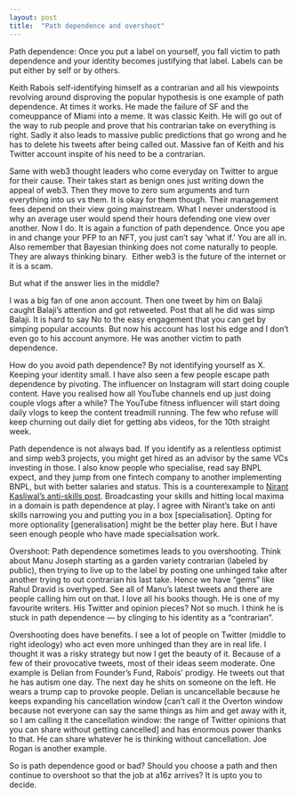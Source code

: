 ```yaml
---
layout: post
title:  "Path dependence and overshoot"
---
```


Path dependence: Once you put a label on yourself, you fall victim to path dependence and your identity becomes justifying that label. Labels can be put either by self or by others.

Keith Rabois self-identifying himself as a contrarian and all his viewpoints revolving around disproving the popular hypothesis is one example of path dependence. At times it works. He made the failure of SF and the comeuppance of Miami into a meme. It was classic Keith. He will go out of the way to rub people and prove that his contrarian take on everything is right. Sadly it also leads to massive public predictions that go wrong and he has to delete his tweets after being called out. Massive fan of Keith and his Twitter account inspite of his need to be a contrarian.

Same with web3 thought leaders who come everyday on Twitter to argue for their cause. Their takes start as benign ones just writing down the appeal of web3. Then they move to zero sum arguments and turn everything into us vs them. It is okay for them though. Their management fees depend on their view going mainstream. What I never understood is why an average user would spend their hours defending one view over another. Now I do. It is again a function of path dependence. Once you ape in and change your PFP to an NFT, you just can’t say ‘what if.’ You are all in. Also remember that Bayesian thinking does not come naturally to people. They are always thinking binary.  Either web3 is the future of the internet or it is a scam.

But what if the answer lies in the middle?

I was a big fan of one anon account. Then one tweet by him on Balaji caught Balaji’s attention and got retweeted. Post that all he did was simp Balaji. It is hard to say No to the easy engagement that you can get by simping popular accounts. But now his account has lost his edge and I don’t even go to his account anymore. He was another victim to path dependence.

How do you avoid path dependence? By not identifying yourself as X. Keeping your identity small. I have also seen a few people escape path dependence by pivoting. The influencer on Instagram will start doing couple content. Have you realised how all YouTube channels end up just doing couple vlogs after a while? The YouTube fitness influencer will start doing daily vlogs to keep the content treadmill running. The few who refuse will keep churning out daily diet for getting abs videos, for the 10th straight week.

Path dependence is not always bad. If you identify as a relentless optimist and simp web3 projects, you might get hired as an advisor by the same VCs investing in those. I also know people who specialise, read say BNPL expect, and they jump from one fintech company to another implementing BNPL, but with better salaries and status. This is a counterexample to [Nirant Kasliwal’s anti-skills post](https://nirantk.com/writing/antiskill.html). Broadcasting your skills and hitting local maxima in a domain is path dependence at play. I agree with Nirant’s take on anti skills narrowing you and putting you in a box [specialisation]. Opting for more optionality [generalisation] might be the better play here. But I have seen enough people who have made specialisation work.

Overshoot: Path dependence sometimes leads to you overshooting. Think about Manu Joseph starting as a garden variety contrarian (labeled by public), then trying to live up to the label by posting one unhinged take after another trying to out contrarian his last take. Hence we have “gems” like Rahul Dravid is overhyped. See all of Manu’s latest tweets and there are people calling him out on that. I love all his books though. He is one of my favourite writers. His Twitter and opinion pieces? Not so much. I think he is stuck in path dependence — by clinging to his identity as a “contrarian”.

Overshooting does have benefits. I see a lot of people on Twitter (middle to right ideology) who act even more unhinged than they are in real life. I thought it was a risky strategy but now I get the beauty of it. Because of a few of their provocative tweets, most of their ideas seem moderate. One example is Delian from Founder’s Fund, Rabois’ prodigy. He tweets out that he has autism one day. The next day he shits on someone on the left. He wears a trump cap to provoke people. Delian is uncancellable because he keeps expanding his cancellation window [can’t call it the Overton window because not everyone can say the same things as him and get away with it, so I am calling it the cancellation window: the range of Twitter opinions that you can share without getting cancelled] and has enormous power thanks to that. He can share whatever he is thinking without cancellation. Joe Rogan is another example.

So is path dependence good or bad? Should you choose a path and then continue to overshoot so that the job at a16z arrives? It is upto you to decide.
